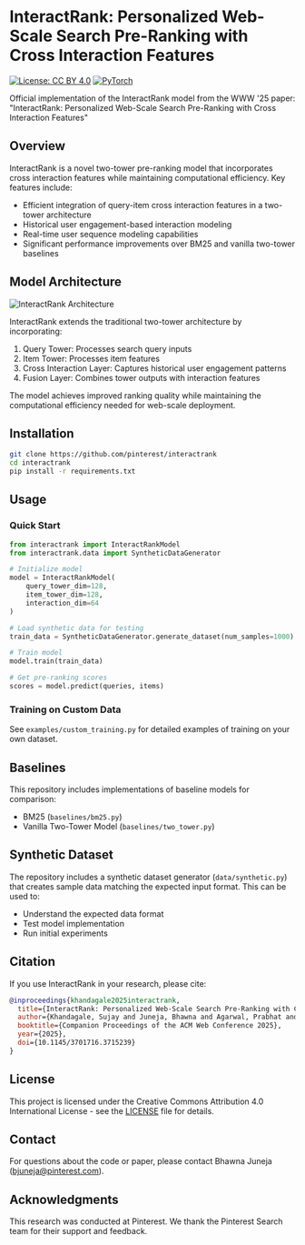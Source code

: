 # InteractRank: Personalized Web-Scale Search Pre-Ranking with Cross Interaction Features

[![License: CC BY 4.0](https://img.shields.io/badge/License-CC%20BY%204.0-lightgrey.svg)](https://creativecommons.org/licenses/by/4.0/)
[![PyTorch](https://img.shields.io/badge/PyTorch-1.x-EE4C2C.svg)](https://pytorch.org/)

Official implementation of the InteractRank model from the WWW '25 paper: "InteractRank: Personalized Web-Scale Search Pre-Ranking with Cross Interaction Features"

## Overview

InteractRank is a novel two-tower pre-ranking model that incorporates cross interaction features while maintaining computational efficiency. Key features include:

- Efficient integration of query-item cross interaction features in a two-tower architecture
- Historical user engagement-based interaction modeling
- Real-time user sequence modeling capabilities
- Significant performance improvements over BM25 and vanilla two-tower baselines

## Model Architecture

![InteractRank Architecture](assets/lw_scoring_v6.jpg)

InteractRank extends the traditional two-tower architecture by incorporating:

1. Query Tower: Processes search query inputs
2. Item Tower: Processes item features
3. Cross Interaction Layer: Captures historical user engagement patterns
4. Fusion Layer: Combines tower outputs with interaction features

The model achieves improved ranking quality while maintaining the computational efficiency needed for web-scale deployment.

## Installation

```bash
git clone https://github.com/pinterest/interactrank
cd interactrank
pip install -r requirements.txt
```

## Usage

### Quick Start

```python
from interactrank import InteractRankModel
from interactrank.data import SyntheticDataGenerator

# Initialize model
model = InteractRankModel(
    query_tower_dim=128,
    item_tower_dim=128,
    interaction_dim=64
)

# Load synthetic data for testing
train_data = SyntheticDataGenerator.generate_dataset(num_samples=1000)

# Train model
model.train(train_data)

# Get pre-ranking scores
scores = model.predict(queries, items)
```

### Training on Custom Data

See `examples/custom_training.py` for detailed examples of training on your own dataset.

## Baselines

This repository includes implementations of baseline models for comparison:

- BM25 (`baselines/bm25.py`)
- Vanilla Two-Tower Model (`baselines/two_tower.py`)

## Synthetic Dataset

The repository includes a synthetic dataset generator (`data/synthetic.py`) that creates sample data matching the expected input format. This can be used to:

- Understand the expected data format
- Test model implementation
- Run initial experiments

## Citation

If you use InteractRank in your research, please cite:

```bibtex
@inproceedings{khandagale2025interactrank,
  title={InteractRank: Personalized Web-Scale Search Pre-Ranking with Cross Interaction Features},
  author={Khandagale, Sujay and Juneja, Bhawna and Agarwal, Prabhat and Subramanian, Aditya and Yang, Jaewon and Wang, Yuting},
  booktitle={Companion Proceedings of the ACM Web Conference 2025},
  year={2025},
  doi={10.1145/3701716.3715239}
}
```

## License

This project is licensed under the Creative Commons Attribution 4.0 International License - see the [LICENSE](LICENSE) file for details.

## Contact

For questions about the code or paper, please contact Bhawna Juneja (bjuneja@pinterest.com).

## Acknowledgments

This research was conducted at Pinterest. We thank the Pinterest Search team for their support and feedback.
